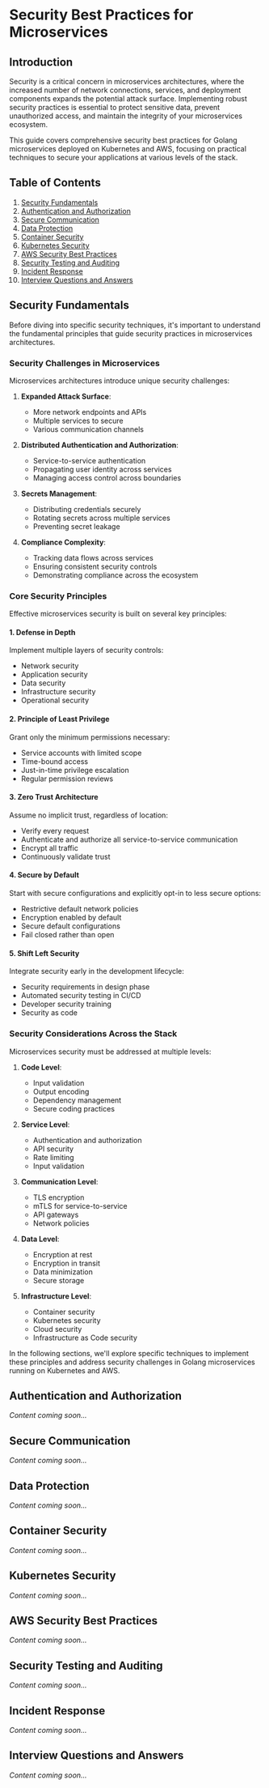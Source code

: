 # Security Best Practices for Microservices

## Introduction

Security is a critical concern in microservices architectures, where the increased number of network connections, services, and deployment components expands the potential attack surface. Implementing robust security practices is essential to protect sensitive data, prevent unauthorized access, and maintain the integrity of your microservices ecosystem.

This guide covers comprehensive security best practices for Golang microservices deployed on Kubernetes and AWS, focusing on practical techniques to secure your applications at various levels of the stack.

## Table of Contents

1. [Security Fundamentals](#security-fundamentals)
2. [Authentication and Authorization](#authentication-and-authorization)
3. [Secure Communication](#secure-communication)
4. [Data Protection](#data-protection)
5. [Container Security](#container-security)
6. [Kubernetes Security](#kubernetes-security)
7. [AWS Security Best Practices](#aws-security-best-practices)
8. [Security Testing and Auditing](#security-testing-and-auditing)
9. [Incident Response](#incident-response)
10. [Interview Questions and Answers](#interview-questions-and-answers)

## Security Fundamentals

Before diving into specific security techniques, it's important to understand the fundamental principles that guide security practices in microservices architectures.

### Security Challenges in Microservices

Microservices architectures introduce unique security challenges:

1. **Expanded Attack Surface**:
   - More network endpoints and APIs
   - Multiple services to secure
   - Various communication channels

2. **Distributed Authentication and Authorization**:
   - Service-to-service authentication
   - Propagating user identity across services
   - Managing access control across boundaries

3. **Secrets Management**:
   - Distributing credentials securely
   - Rotating secrets across multiple services
   - Preventing secret leakage

4. **Compliance Complexity**:
   - Tracking data flows across services
   - Ensuring consistent security controls
   - Demonstrating compliance across the ecosystem

### Core Security Principles

Effective microservices security is built on several key principles:

#### 1. Defense in Depth

Implement multiple layers of security controls:
- Network security
- Application security
- Data security
- Infrastructure security
- Operational security

#### 2. Principle of Least Privilege

Grant only the minimum permissions necessary:
- Service accounts with limited scope
- Time-bound access
- Just-in-time privilege escalation
- Regular permission reviews

#### 3. Zero Trust Architecture

Assume no implicit trust, regardless of location:
- Verify every request
- Authenticate and authorize all service-to-service communication
- Encrypt all traffic
- Continuously validate trust

#### 4. Secure by Default

Start with secure configurations and explicitly opt-in to less secure options:
- Restrictive default network policies
- Encryption enabled by default
- Secure default configurations
- Fail closed rather than open

#### 5. Shift Left Security

Integrate security early in the development lifecycle:
- Security requirements in design phase
- Automated security testing in CI/CD
- Developer security training
- Security as code

### Security Considerations Across the Stack

Microservices security must be addressed at multiple levels:

1. **Code Level**:
   - Input validation
   - Output encoding
   - Dependency management
   - Secure coding practices

2. **Service Level**:
   - Authentication and authorization
   - API security
   - Rate limiting
   - Input validation

3. **Communication Level**:
   - TLS encryption
   - mTLS for service-to-service
   - API gateways
   - Network policies

4. **Data Level**:
   - Encryption at rest
   - Encryption in transit
   - Data minimization
   - Secure storage

5. **Infrastructure Level**:
   - Container security
   - Kubernetes security
   - Cloud security
   - Infrastructure as Code security

In the following sections, we'll explore specific techniques to implement these principles and address security challenges in Golang microservices running on Kubernetes and AWS.

## Authentication and Authorization

*Content coming soon...*

## Secure Communication

*Content coming soon...*

## Data Protection

*Content coming soon...*

## Container Security

*Content coming soon...*

## Kubernetes Security

*Content coming soon...*

## AWS Security Best Practices

*Content coming soon...*

## Security Testing and Auditing

*Content coming soon...*

## Incident Response

*Content coming soon...*

## Interview Questions and Answers

*Content coming soon...*